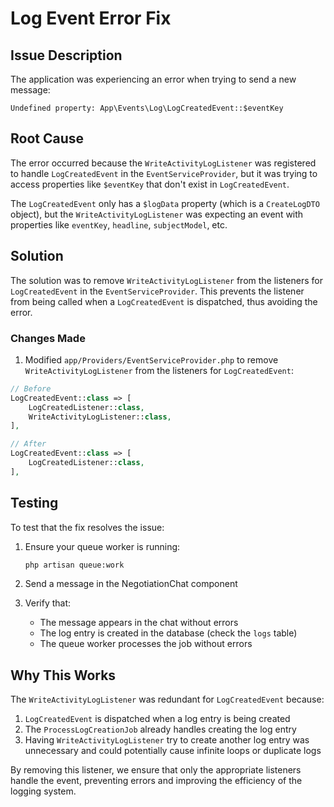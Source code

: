 # Log Event Error Fix

## Issue Description

The application was experiencing an error when trying to send a new message:

```
Undefined property: App\Events\Log\LogCreatedEvent::$eventKey
```

## Root Cause

The error occurred because the `WriteActivityLogListener` was registered to handle `LogCreatedEvent` in the `EventServiceProvider`, but it was trying to access properties like `$eventKey` that don't exist in `LogCreatedEvent`.

The `LogCreatedEvent` only has a `$logData` property (which is a `CreateLogDTO` object), but the `WriteActivityLogListener` was expecting an event with properties like `eventKey`, `headline`, `subjectModel`, etc.

## Solution

The solution was to remove `WriteActivityLogListener` from the listeners for `LogCreatedEvent` in the `EventServiceProvider`. This prevents the listener from being called when a `LogCreatedEvent` is dispatched, thus avoiding the error.

### Changes Made

1. Modified `app/Providers/EventServiceProvider.php` to remove `WriteActivityLogListener` from the listeners for `LogCreatedEvent`:

```php
// Before
LogCreatedEvent::class => [
    LogCreatedListener::class,
    WriteActivityLogListener::class,
],

// After
LogCreatedEvent::class => [
    LogCreatedListener::class,
],
```

## Testing

To test that the fix resolves the issue:

1. Ensure your queue worker is running:
   ```bash
   php artisan queue:work
   ```

2. Send a message in the NegotiationChat component

3. Verify that:
   - The message appears in the chat without errors
   - The log entry is created in the database (check the `logs` table)
   - The queue worker processes the job without errors

## Why This Works

The `WriteActivityLogListener` was redundant for `LogCreatedEvent` because:

1. `LogCreatedEvent` is dispatched when a log entry is being created
2. The `ProcessLogCreationJob` already handles creating the log entry
3. Having `WriteActivityLogListener` try to create another log entry was unnecessary and could potentially cause infinite loops or duplicate logs

By removing this listener, we ensure that only the appropriate listeners handle the event, preventing errors and improving the efficiency of the logging system.